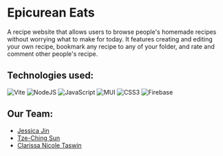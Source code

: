 # Epicurean Eats

A recipe website that allows users to browse people's homemade recipes without worrying what to make for today. It features creating and editing your own recipe,
bookmark any recipe to any of your folder, and rate and comment other people's recipe. 

## Technologies used:
![Vite](https://img.shields.io/badge/vite-%23646CFF.svg?style=for-the-badge&logo=vite&logoColor=white) ![NodeJS](https://img.shields.io/badge/node.js-6DA55F?style=for-the-badge&logo=node.js&logoColor=white) ![JavaScript](https://img.shields.io/badge/javascript-%23323330.svg?style=for-the-badge&logo=javascript&logoColor=%23F7DF1E) ![MUI](https://img.shields.io/badge/MUI-%230081CB.svg?style=for-the-badge&logo=mui&logoColor=white) ![CSS3](https://img.shields.io/badge/css3-%231572B6.svg?style=for-the-badge&logo=css3&logoColor=white) ![Firebase](https://img.shields.io/badge/firebase-%23039BE5.svg?style=for-the-badge&logo=firebase)

## Our Team:

 - [Jessica Jin](https://github.com/jingjinjessica)
 - [Tze-Ching Sun](https://github.com/ginasun28)
 - [Clarissa Nicole Taswin](https://github.com/Nicole308)

